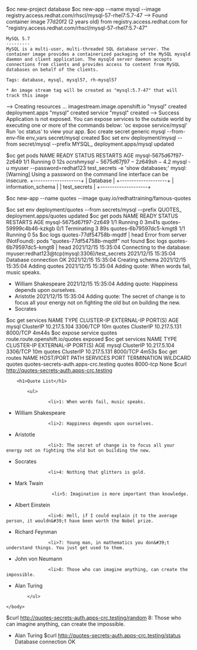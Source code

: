 $oc new-project database
$oc new-app --name mysql --image registry.access.redhat.com/rhscl/mysql-57-rhel7:5.7-47
--> Found container image 77d20f2 (2 years old) from registry.access.redhat.com for "registry.access.redhat.com/rhscl/mysql-57-rhel7:5.7-47"

    MySQL 5.7 
    --------- 
    MySQL is a multi-user, multi-threaded SQL database server. The container image provides a containerized packaging of the MySQL mysqld daemon and client application. The mysqld server daemon accepts connections from clients and provides access to content from MySQL databases on behalf of the clients.

    Tags: database, mysql, mysql57, rh-mysql57

    * An image stream tag will be created as "mysql:5.7-47" that will track this image

--> Creating resources ...
    imagestream.image.openshift.io "mysql" created
    deployment.apps "mysql" created
    service "mysql" created
--> Success
    Application is not exposed. You can expose services to the outside world by executing one or more of the commands below:
     'oc expose service/mysql' 
    Run 'oc status' to view your app.
$oc create secret generic mysql --from-env-file env_vars 
secret/mysql created
$oc set env deployment/mysql --from secret/mysql --prefix MYSQL_ 
deployment.apps/mysql updated

$oc get pods
NAME                     READY   STATUS    RESTARTS   AGE
mysql-5675d67f97-2z649   1/1     Running   0          12s
$oc rsh mysql-5675d67f97-2z649
sh-4.2$ mysql -u myuser --password=redhat123 test_secrets -e 'show databases;'
mysql: [Warning] Using a password on the command line interface can be insecure.
+--------------------+
| Database           |
+--------------------+
| information_schema |
| test_secrets       |
+--------------------+


$oc new-app --name quotes --image quay.io/redhattraining/famous-quotes

$oc set env deployment/quotes --from secrets/mysql --prefix QUOTES_
deployment.apps/quotes updated
$oc get pods
NAME                      READY   STATUS        RESTARTS   AGE
mysql-5675d67f97-2z649    1/1     Running       0          3m41s
quotes-59999c4b46-kzkgb   0/1     Terminating   3          89s
quotes-6b79597dc5-kmgt8   1/1     Running       0          5s
$oc logs quotes-77df54758b-mqdtf | head 
Error from server (NotFound): pods "quotes-77df54758b-mqdtf" not found
$oc logs quotes-6b79597dc5-kmgt8 | head
2021/12/15 15:35:04 Connecting to the database: myuser:redhat123@tcp(mysql:3306)/test_secrets
2021/12/15 15:35:04 Database connection OK
2021/12/15 15:35:04 Creating schema
2021/12/15 15:35:04 Adding quotes
2021/12/15 15:35:04 Adding quote: When words fail, music speaks.
- William Shakespeare
2021/12/15 15:35:04 Adding quote: Happiness depends upon ourselves.
- Aristotle
2021/12/15 15:35:04 Adding quote: The secret of change is to focus all your energy not on fighting the old but on building the new.
- Socrates

$oc get services
NAME     TYPE        CLUSTER-IP     EXTERNAL-IP   PORT(S)    AGE
mysql    ClusterIP   10.217.5.104   <none>        3306/TCP   10m
quotes   ClusterIP   10.217.5.131   <none>        8000/TCP   4m44s
$oc expose service quotes
route.route.openshift.io/quotes exposed
$oc get services
NAME     TYPE        CLUSTER-IP     EXTERNAL-IP   PORT(S)    AGE
mysql    ClusterIP   10.217.5.104   <none>        3306/TCP   10m
quotes   ClusterIP   10.217.5.131   <none>        8000/TCP   4m53s
$oc get routes
NAME     HOST/PORT                              PATH   SERVICES   PORT       TERMINATION   WILDCARD
quotes   quotes-secrets-auth.apps-crc.testing          quotes     8000-tcp                 None
$curl http://quotes-secrets-auth.apps-crc.testing
<html>
	<head>
        <title>Quotes</title>
    </head>
    <body>
       
        <h1>Quote List</h1>
        
            <ul>
                
                    <li>1: When words fail, music speaks.
- William Shakespeare
</li>
                
                    <li>2: Happiness depends upon ourselves.
- Aristotle
</li>
                
                    <li>3: The secret of change is to focus all your energy not on fighting the old but on building the new.
- Socrates
</li>
                
                    <li>4: Nothing that glitters is gold.
- Mark Twain</li>
                
                    <li>5: Imagination is more important than knowledge.
- Albert Einstein
</li>
                
                    <li>6: Hell, if I could explain it to the average person, it wouldn&#39;t have been worth the Nobel prize.
- Richard Feynman
</li>
                
                    <li>7: Young man, in mathematics you don&#39;t understand things. You just get used to them.
- John von Neumann
</li>
                
                    <li>8: Those who can imagine anything, can create the impossible.
- Alan Turing
</li>
                
            </ul>
        
    </body>
</html>


$curl http://quotes-secrets-auth.apps-crc.testing/random
8: Those who can imagine anything, can create the impossible.
- Alan Turing
$curl http://quotes-secrets-auth.apps-crc.testing/status
Database connection OK
